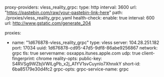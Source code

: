 proxy-providers:
  vless_reality_grpc:
    type: http
    interval: 3600
    url: "https://pastebin.com/raw/your-pastebin-link-here"
    path: ./proxies/vless_reality_grpc.yaml
    health-check:
      enable: true
      interval: 600
      url: http://www.gstatic.com/generate_204

proxies:
- name: "1d676878-vless_reality_grpc"
  type: vless
  server: 104.28.251.182
  port: 17034
  uuid: 1d676878-cd95-47d5-9df8-86abe9256867
  network: grpc
  tls: true
  servername: osxapps.itunes.apple.com
  udp: true
  client-fingerprint: chrome
  reality-opts:
    public-key: S4RVSg9WZbjVWILgPb_x2j_A1YV1svCuynlo7XhnxkY
    short-id: 6ba85179e30d4fc2
  grpc-opts:
    grpc-service-name: grpc
